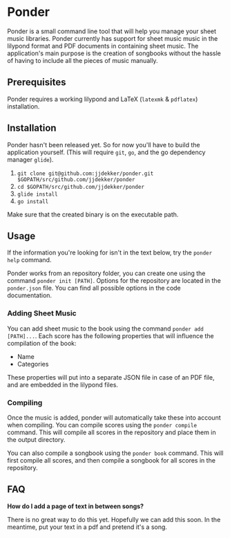 # Ponder
Ponder is a small command line tool that will help you manage your sheet music libraries. Ponder currently has support for sheet music music in the lilypond format and PDF documents in containing sheet music. The application's main purpose is the creation of songbooks without the hassle of having to include all the pieces of music manually.

## Prerequisites
Ponder requires a working lilypond and LaTeX (`latexmk` & `pdflatex`) installation.

## Installation
Ponder hasn't been released yet. So for now you'll have to build the application yourself. (This will require `git`, `go`, and the go dependency manager `glide`).

1. `git clone git@github.com:jjdekker/ponder.git $GOPATH/src/github.com/jjdekker/ponder`
2. `cd $GOPATH/src/github.com/jjdekker/ponder`
3. `glide install`
4. `go install`

Make sure that the created binary is on the executable path.

## Usage
If the information you're looking for isn't in the text below, try the `ponder help` command.

Ponder works from an repository folder, you can create one using the command `ponder init [PATH]`. Options for the repository are located in the `ponder.json` file. You can find all possible options in the code documentation.

### Adding Sheet Music
You can add sheet music to the book using the command `ponder add [PATH]...`. Each score has the following properties that will influence the compilation of the book:

- Name
- Categories

These properties will put into a separate JSON file in case of an PDF file, and are embedded in the lilypond files.

### Compiling
Once the music is added, ponder will automatically take these into account when compiling. You can compile scores using the `ponder compile` command. This will compile all scores in the repository and place them in the output directory.

You can also compile a songbook using the `ponder book` command. This will first compile all scores, and then compile a songbook for all scores in the repository.

## FAQ
**How do I add a page of text in between songs?**

There is no great way to do this yet. Hopefully we can add this soon. In the meantime, put your text in a pdf and pretend it's a song.
